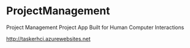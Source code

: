 # ProjectManagement
Project Management Project App Built for Human Computer Interactions

http://taskerhci.azurewebsites.net
